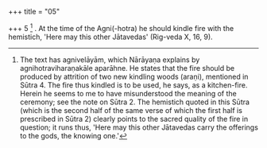 +++
title = "05"

+++
5 [^3] . At the time of the Agni(-hotra) he should kindle fire with the hemistich, 'Here may this other Jātavedas' (Rig-veda X, 16, 9).


[^3]:  The text has agnivelāyām, which Nārāyaṇa explains by agnihotraviharaṇakāle aparāhne. He states that the fire should be produced by attrition of two new kindling woods (araṇi), mentioned in Sūtra 4. The fire thus kindled is to be used, he says, as a kitchen-fire. Herein he seems to me to have misunderstood the meaning of the ceremony; see the note on Sūtra 2. The hemistich quoted in this Sūtra (which is the second half of the same verse of which the first half is prescribed in Sūtra 2) clearly points to the sacred quality of the fire in question; it runs thus, 'Here may this other Jātavedas carry the offerings to the gods, the knowing one.'
